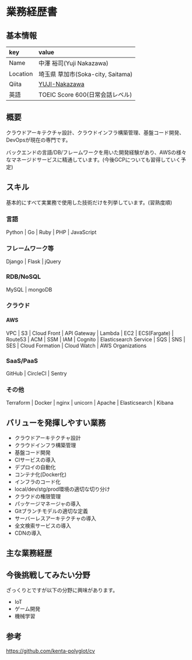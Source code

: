 # 業務経歴書

## 基本情報

| key | value |
|:---|:---| 
| Name | 中澤 裕司(Yuji Nakazawa) |
| Location | 埼玉県 草加市(Soka-city, Saitama) |
| Qiita	| [YUJI-Nakazawa](https://qiita.com/YUJI-Nakazawa)
| 英語 | TOEIC Score 600(日常会話レベル) |

## 概要
クラウドアーキテクチャ設計、クラウドインフラ構築管理、基盤コード開発、DevOpsが現在の専門です。

バックエンドの言語/DB/フレームワークを用いた開発経験があり、AWSの様々なマネージドサービスに精通しています。(今後GCPについても習得していく予定)

## スキル
基本的にすべて実業務で使用した技術だけを列挙しています。(習熟度順)

### 言語
Python | Go | Ruby | PHP | JavaScript

### フレームワーク等
Django | Flask | jQuery

### RDB/NoSQL
MySQL | mongoDB

### クラウド
#### AWS
VPC | S3 | Cloud Front | API Gateway | Lambda | EC2 | ECS(Fargate) | Route53 | ACM | SSM | IAM | Cognito | Elasticsearch Service | SQS | SNS | SES | Cloud Formation | Cloud Watch | AWS Organizations

### SaaS/PaaS
GitHub | CircleCI | Sentry

### その他
Terraform | Docker | nginx | unicorn | Apache | Elasticsearch | Kibana

## バリューを発揮しやすい業務
- クラウドアーキテクチャ設計
- クラウドインフラ構築管理
- 基盤コード開発
- CIサービスの導入
- デプロイの自動化
- コンテナ化(Docker化)
- インフラのコード化
- local/dev/stg/prod環境の適切な切り分け
- クラウドの権限管理
- パッケージマネージャの導入
- Gitブランチモデルの適切な定義
- サーバーレスアーキテクチャの導入
- 全文検索サービスの導入
- CDNの導入

## 主な業務経歴

## 今後挑戦してみたい分野
ざっくりとですが以下の分野に興味があります。
- IoT
- ゲーム開発
- 機械学習

## 参考
https://github.com/kenta-polyglot/cv
